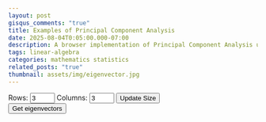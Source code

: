 ```yaml
---
layout: post
gisqus_comments: "true"
title: Examples of Principal Component Analysis
date: 2025-08-04T0:05:00.000-07:00
description: A browser implementation of Principal Component Analysis using pca-js
tags: linear-algebra
categories: mathematics statistics
related_posts: "true"
thumbnail: assets/img/eigenvector.jpg
---
```


<div class= "row">
  <div class ="left-column col-sm">
    <label for="matrix-rows">Rows:</label>
    <input type="number" id="matrix-rows" min="1" value="3" style="width: 50px;">
    <label for="matrix-cols">Columns:</label>
    <input type="number" id="matrix-cols" min="1" value="3" style="width: 50px;">
    <button id="matrix-submit">Update Size</button>
    <div id="matrix-container"></div>
    <button id="solve-matrix">Get eigenvectors</button>
  </div>

  <div class = "right-column col-sm">
    <div class="row">
      <div id="eigenvectors">
      <div id="eigenvalues">
    </div>
  </div>
</div>

<script
    defer
    src="{{ site.third_party_libraries.pca-js.url.js }}"
    integrity="{{ site.third_party_libraries.pca-js.integrity.js }}"
    crossorigin="anonymous">
    </script>

<script src="{{ '/assets/js/math/pca-example-simple.js' | relative_url | bust_file_cache }}" type="module" ></script>
